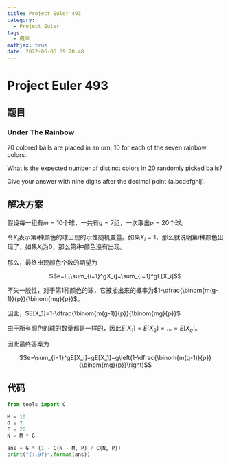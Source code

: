 ```yaml
---
title: Project Euler 493
category:
  - Project Euler
tags:
  - 概率
mathjax: true
date: 2022-06-05 09:28:48
---
```


<escape><!-- more --></escape>

# Project Euler 493

## 题目

### Under The Rainbow

$70$ colored balls are placed in an urn, $10$ for each of the seven rainbow colors.

What is the expected number of distinct colors in $20$ randomly picked balls?

Give your answer with nine digits after the decimal point (a.bcdefghij).

## 解决方案

假设每一组有$m=10$个球，一共有$g=7$组，一次取出$p=20$个球。

令$X_i$表示第$i$种颜色的球出现的示性随机变量。如果$X_i=1$，那么就说明第$i$种颜色出现了，如果$X_i$为$0$，那么第$i$种颜色没有出现。

那么，最终出现颜色个数的期望为

$$e=E[\sum_{i=1}^gX_i]=\sum_{i=1}^gE[X_i]$$

不失一般性，对于第$1$种颜色的球，它被抽出来的概率为$1-\dfrac{\binom{m(g-1)}{p}}{\binom{mg}{p}}$。

因此，$E[X_1]=1-\dfrac{\binom{m(g-1)}{p}}{\binom{mg}{p}}$

由于所有颜色的球的数量都是一样的，因此$E[X_1]=E[X_2]=\dots=E[X_g]$。

因此最终答案为

$$e=\sum_{i=1}^gE[X_i]=gE[X_1]=g\left(1-\dfrac{\binom{m(g-1)}{p}}{\binom{mg}{p}}\right)$$

## 代码

```py
from tools import C

M = 10
G = 7
P = 20
N = M * G

ans = G * (1 - C(N - M, P) / C(N, P))
print("{:.9f}".format(ans))

```
